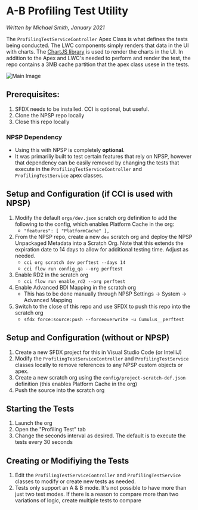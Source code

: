 # A-B Profiling Test Utility
_Written by Michael Smith, January 2021_

The `ProfilingTestServiceController` Apex Class is what defines the tests being conducted. The LWC components simply renders that data in the UI with charts. The [ChartJS library](https://salesforcelabs.github.io/LightningWebChartJS/) is used to render the charts in the UI. In addition to the Apex and LWC's needed to perform and render the test, the repo contains a 3MB cache partition that the apex class usese in the tests.

![Main Image](https://github.com/force2b/Performance-Tester-AB/blob/main/images/PerfTestPage.png)

## Prerequisites:
1. SFDX needs to be installed. CCI is optional, but useful.
2. Clone the NPSP repo locally
3. Close this repo locally

### NPSP Dependency
- Using this with NPSP is completely **optional**.
- It was primariliy built to test certain features that rely on NPSP, however that dependency can be easily removed by changing the tests that execute in the `ProfilingTestServiceController` and `ProfilingTestService` apex classes. 

## Setup and Configuration (if CCI is used with NPSP)
1. Modify the default `orgs/dev.json` scratch org definition to add the following to the config, which enables Platform Cache in the org:
   - `"features": [ "PlatformCache" ],`
1. From the NPSP repo, create a new `dev` scratch org and deploy the NPSP Unpackaged Metadata into a Scratch Org. Note that this extends the expiration date to 14 days to allow for additional testing time. Adjust as needed.
   - `cci org scratch dev perftest --days 14` 
   - `cci flow run config_qa --org perftest`
2. Enable RD2 in the scratch org
   - `cci flow run enable_rd2 --org perftest`
3. Enable Advanced BDI Mapping in the scratch org
   -  This has to be done manually through NPSP Settings -> System -> Advanced Mapping
4. Switch to the close of this repo and use SFDX to push this repo into the scratch org
   - `sfdx force:source:push --forceoverwrite -u Cumulus__perftest`

## Setup and Configuration (without or NPSP)
1. Create a new SFDX project for this in Visual Studio Code (or IntelliJ)
2. Modify the `ProfilingTestServiceController` and `ProfilingTestService` classes locally to remove references to any NPSP custom objects or apex.
3. Create a new scratch org using the `config/project-scratch-def.json` definition (this enables Platform Cache in the org)
4. Push the source into the scratch org

## Starting the Tests
1. Launch the org
2. Open the "Profiling Test" tab
3. Change the seconds interval as desired. The default is to execute the tests every 30 seconds

## Creating or Modifiying the Tests
1. Edit the `ProfilingTestServiceController` and `ProfilingTestService` classes to modify or create new tests as needed.
2. Tests only support an A & B mode. It's not possible to have more than just two test modes. If there is a reason to compare more than two variations of logic, create multiple tests to compare
